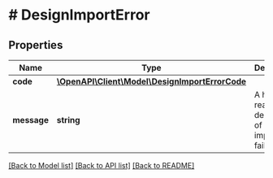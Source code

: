 # # DesignImportError

## Properties

Name | Type | Description | Notes
------------ | ------------- | ------------- | -------------
**code** | [**\OpenAPI\Client\Model\DesignImportErrorCode**](DesignImportErrorCode.md) |  |
**message** | **string** | A human-readable description of why the import failed. |

[[Back to Model list]](../../README.md#models) [[Back to API list]](../../README.md#endpoints) [[Back to README]](../../README.md)
